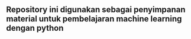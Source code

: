 ## Repository ini digunakan sebagai penyimpanan material untuk pembelajaran machine learning dengan python
